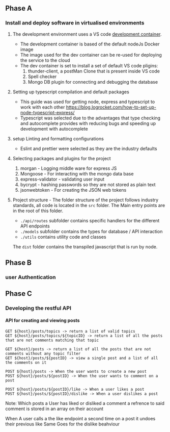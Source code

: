 ## Phase A
### Install and deploy software in virtualised environments

1. The development environment uses a VS code [development container](https://code.visualstudio.com/learn/develop-cloud/containers).
   - The development container is based of the default nodeJs Docker image
   - The image used for the dev container can be re-used for deploying the service to the cloud
   - The dev container is set to install a set of default VS code pligins:
      1. thunder-client, a postMan Clone that is present inside VS code
      2. Spell checker
      3. Mongo DB plugin for connecting and debugging the database

2. Setting up typescript compilation and default packages
   - This guide was used for getting node, express and typescript to work with each other https://blog.logrocket.com/how-to-set-up-node-typescript-express/
   - Typescript was selected due to the advantages that type checking and autocomplete provides with reducing bugs and speeding up development with autocomplete

3. setup Linting and formatting configurations
   - Eslint and prettier were selected as they are the industry defaults

4. Selecting packages and plugins for the project
   1. morgan - Logging middle ware for express JS
   2. Mongoose - For interacting with the mongo data base
   3. express-validator - validating user input
   4. bycrypt - hashing passwords so they are not stored as plain text
   5. jsonwebtoken - For creating the JSON web tokens

5. Project structure - The folder structure of the project follows industry standards, all code is located in the `src` folder. The Main entry points are in the root of this folder.
   - `./api/routes` subfolder contains specific handlers for the different API endpoints
   - `./models` subfolder contains the types for database / API interaction
   - `./utils` contains utility code and classes

   The `dist` folder contains the transpiled javascript that is run by node.

## Phase B
### user Authentication


## Phase C
### Developing the restful API

#### API for creating and viewing posts

```
GET ${host}/posts/topics -> return a list of valid topics
GET ${host}/posts/topics/${topicID} -> return a list of all the posts that are not comments matching that topic

GET ${host}/posts -> return a list of all the posts that are not comments without any topic filter
GET ${host}/posts/${postID} -> view a single post and a list of all the comments on it

POST ${host}/posts -> When the user wants to create a new post
POST ${host}/posts/${postID} -> When the user wants to comment on a post

POST ${host}/posts/${postID}/like -> When a user likes a post
POST ${host}/posts/${postID}/dislike -> When a user dislikes a post
```

Note: Which posts a User has liked or disliked a comment a refrence to said comment is stored
in an array on their account

When A user calls a the like endpoint a second time on a post it undoes their previous like
Same Goes for the dislike beahviour
